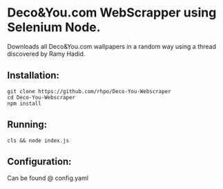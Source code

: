 # Deco&You.com WebScrapper using Selenium Node.
Downloads all Deco&amp;You.com wallpapers in a random way using a thread discovered by Ramy Hadid.

## Installation:
```shell
git clone https://github.com/rhpo/Deco-You-Webscraper 
cd Deco-You-Webscraper 
npm install
```

## Running:
```shell
cls && node index.js
```
  
## Configuration:
Can be found @ config.yaml
